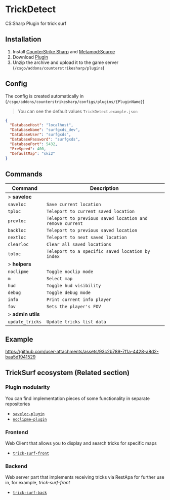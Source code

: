 # TrickDetect 

CS:Sharp Plugin for trick surf

## Installation
1. Install [CounterStrike Sharp](https://github.com/roflmuffin/CounterStrikeSharp) and [Metamod:Source](https://www.sourcemm.net/downloads.php/?branch=master)
3. Download [Plugin](https://github.com/TrickSurfCS2/trick-detect-plugin/releases/)
4. Unzip the archive and upload it to the game server (`/csgo/addons/counterstrikesharp/plugins`)

## Config
The config is created automatically in (`/csgo/addons/counterstrikesharp/configs/plugins/{PluginName}`)
> You can see the default values `TrickDetect.example.json`
```json
{
  "DatabaseHost": "localhost",
  "DatabaseName": "surfgxds_dev",
  "DatabaseUser": "surfgxds",
  "DatabasePassword": "surfgxds",
  "DatabasePort": 5432,
  "PreSpeed": 400,
  "DefaultMap": "ski2"
}
```

## Commands

| Command          | Description                   |
|------------------|-------------------------------|
| > **saveloc**                                        |
| `saveloc`        | `Save current location`       |
| `tploc`          | `Teleport to current saved location` |
| `prevloc`        | `Teleport to previous saved location and remove current` |
| `backloc`        | `Teleport to previous saved location` |
| `nextloc`        | `Teleport to next saved location` |
| `clearloc`       | `Clear all saved locations`   |
| `toloc`          | `Teleport to a specific saved location by index` |
| > **helpers**                                        |
| `noclipme`       | `Toggle noclip mode` |
| `m`              | `Select map` |
| `hud`            | `Toggle hud visibility` |
| `debug`          | `Toggle debug mode` |
| `info`           | `Print current info player` |
| `fov`            | `Sets the player's FOV` |
| > **admin utils**                                        |
| `update_tricks`  | `Update tricks list data` |


## Example

https://github.com/user-attachments/assets/93c2b789-7f1a-4428-a8d2-baa5d1941529


## TrickSurf ecosystem (Related section)

### Plugin modularity

You can find implementation pieces of some functionality in separate repositories

- [`saveloc-plugin`](https://github.com/TrickSurfCS2/saveloc-plugin)
- [`noclipme-plugin`](https://github.com/TrickSurfCS2/noclipme-plugin)

### Frontend

Web Client that allows you to display and search tricks for specific maps

- [`trick-surf-front`](https://github.com/TrickSurfCS2/trick-surf-front)

### Backend

Web server part that implements receiving tricks via RestApa for further use in, for example, *trick-surf-front*

- [`trick-surf-back`](https://github.com/TrickSurfCS2/trick-surf-back)
